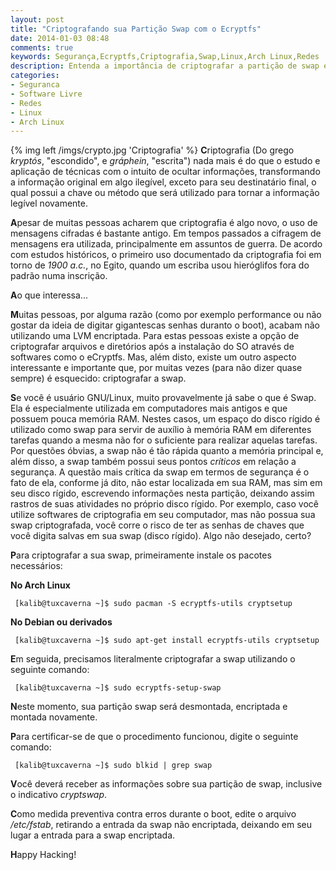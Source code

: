 ```yaml
---
layout: post
title: "Criptografando sua Partição Swap com o Ecryptfs"
date: 2014-01-03 08:48
comments: true
keywords: Segurança,Ecryptfs,Criptografia,Swap,Linux,Arch Linux,Redes
description: Entenda a importância de criptografar a partição de swap e como fazê-lo com o ecryptfs.
categories:
- Seguranca
- Software Livre
- Redes
- Linux
- Arch Linux
---
```

{% img left /imgs/crypto.jpg 'Criptografia' %}
**C**riptografia (Do grego *kryptós*, "escondido", e *gráphein*, "escrita") nada mais é do que o estudo e aplicação de técnicas com o intuito de ocultar informações, transformando a informação original em algo ilegível, exceto para seu destinatário final, o qual possui a chave ou método que será utilizado para tornar a informação legível novamente.

**A**pesar de muitas pessoas acharem que criptografia é algo novo, o uso de mensagens cifradas é bastante antigo. Em tempos passados a cifragem de mensagens era utilizada, principalmente em assuntos de guerra. De acordo com estudos históricos, o primeiro uso documentado da criptografia foi em torno de *1900 a.c.*, no Egito, quando um escriba usou hieróglifos fora do padrão numa inscrição.

**A**o que interessa...

**M**uitas pessoas, por alguma razão (como por exemplo performance ou não gostar da ideia de digitar gigantescas senhas duranto o boot), acabam não utilizando uma LVM encriptada. Para estas pessoas existe a opção de criptografar arquivos e diretórios após a instalação do SO através de softwares como o eCryptfs. Mas, além disto, existe um outro aspecto interessante e importante que, por muitas vezes (para não dizer quase sempre) é esquecido: criptografar a swap.

**S**e você é usuário GNU/Linux, muito provavelmente já sabe o que é Swap. Ela é especialmente utilizada em computadores mais antigos e que possuem pouca memória RAM. Nestes casos, um espaço do disco rígido é utilizado como swap para servir de auxílio à memória RAM em diferentes tarefas quando a mesma não for o suficiente para realizar aquelas tarefas. Por questões óbvias, a swap não é tão rápida quanto a memória principal e, além disso, a swap também possui seus pontos *críticos* em relação a segurança. A questão mais crítica da swap em termos de segurança é o fato de ela, conforme já dito, não estar localizada em sua RAM, mas sim em seu disco rígido, escrevendo informações nesta partição, deixando assim rastros de suas atividades no próprio disco rígido. Por exemplo, caso você utilize softwares de criptografia em seu computador, mas não possua sua swap criptografada, você corre o risco de ter as senhas de chaves que você digita salvas em sua swap (disco rígido). Algo não desejado, certo?

**P**ara criptografar a sua swap, primeiramente instale os pacotes necessários:

**No Arch Linux**

```
 [kalib@tuxcaverna ~]$ sudo pacman -S ecryptfs-utils cryptsetup
```

**No Debian ou derivados**

```
 [kalib@tuxcaverna ~]$ sudo apt-get install ecryptfs-utils cryptsetup
```

**E**m seguida, precisamos literalmente criptografar a swap utilizando o seguinte comando:

```
 [kalib@tuxcaverna ~]$ sudo ecryptfs-setup-swap
```

**N**este momento, sua partição swap será desmontada, encriptada e montada novamente.

**P**ara certificar-se de que o procedimento funcionou, digite o seguinte comando:

```
 [kalib@tuxcaverna ~]$ sudo blkid | grep swap
```

**V**ocê deverá receber as informações sobre sua partição de swap, inclusive o indicativo *cryptswap*.

**C**omo medida preventiva contra erros durante o boot, edite o arquivo */etc/fstab*, retirando a entrada da swap não encriptada, deixando em seu lugar a entrada para a swap encriptada.

**H**appy Hacking!